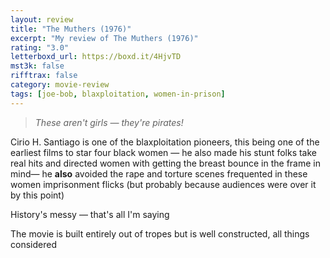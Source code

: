 ```yaml
---
layout: review
title: "The Muthers (1976)"
excerpt: "My review of The Muthers (1976)"
rating: "3.0"
letterboxd_url: https://boxd.it/4HjvTD
mst3k: false
rifftrax: false
category: movie-review
tags: [joe-bob, blaxploitation, women-in-prison]
---
```


<blockquote><i>These aren't girls — they're pirates!</i></blockquote>
Cirio H. Santiago is one of the blaxploitation pioneers, this being one of the earliest films to star four black women — he also made his stunt folks take real hits and directed women with getting the breast bounce in the frame in mind— he <b>also</b> avoided the rape and torture scenes frequented in these women imprisonment flicks (but probably because audiences were over it by this point)

History's messy — that's all I'm saying

The movie is built entirely out of tropes but is well constructed, all things considered

